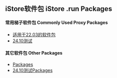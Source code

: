 ## iStore软件包 iStore .run Packages

#### 常用梯子软件包 Commonly Used Proxy Packages

* [适用于22.03的软件包](https://github.com/bcseputetto/Are-u-ok/releases/latest)
* [24.10测试](https://github.com/bcseputetto/Are-u-ok/releases/tag/iStoreOS_24.10.X)

#### 其它软件包 Other Packages

* [Packages](https://github.com/bcseputetto/Are-u-ok/blob/master/packages/README.md)
* [24.10测试Packages](https://github.com/bcseputetto/Are-u-ok/blob/master/packages_24.10/README.md)

